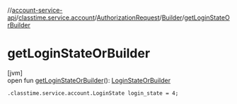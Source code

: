 //[account-service-api](../../../../index.md)/[classtime.service.account](../../index.md)/[AuthorizationRequest](../index.md)/[Builder](index.md)/[getLoginStateOrBuilder](get-login-state-or-builder.md)

# getLoginStateOrBuilder

[jvm]\
open fun [getLoginStateOrBuilder](get-login-state-or-builder.md)(): [LoginStateOrBuilder](../../-login-state-or-builder/index.md)

`.classtime.service.account.LoginState login_state = 4;`
